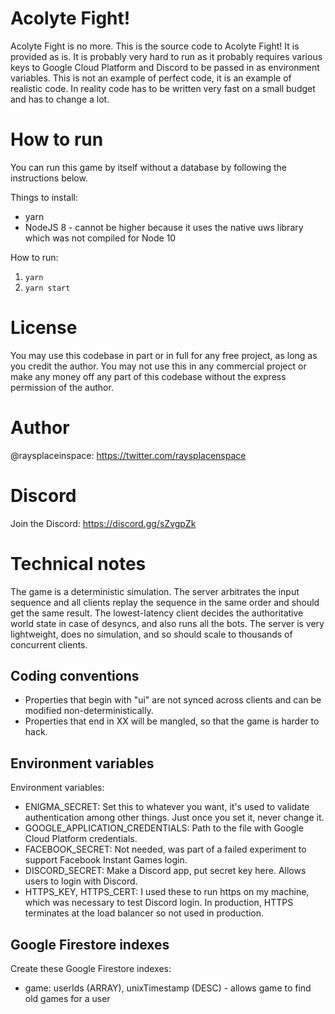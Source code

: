 # Acolyte Fight!
Acolyte Fight is no more. This is the source code to Acolyte Fight! It is provided as is. It is probably very hard to run as it probably requires various keys to Google Cloud Platform and Discord to be passed in as environment variables. This is not an example of perfect code, it is an example of realistic code. In reality code has to be written very fast on a small budget and has to change a lot.

# How to run
You can run this game by itself without a database by following the instructions below.

Things to install:
* yarn
* NodeJS 8 - cannot be higher because it uses the native uws library which was not compiled for Node 10

How to run:
1. `yarn`
2. `yarn start`

# License
You may use this codebase in part or in full for any free project, as long as you credit the author. You may not use this in any commercial project or make any money off any part of this codebase without the express permission of the author.

# Author
@raysplaceinspace: https://twitter.com/raysplacenspace

# Discord
Join the Discord: https://discord.gg/sZvgpZk

# Technical notes
The game is a deterministic simulation. The server arbitrates the input sequence and all clients replay the sequence in the same order and should get the same result. The lowest-latency client decides the authoritative world state in case of desyncs, and also runs all the bots. The server is very lightweight, does no simulation, and so should scale to thousands of concurrent clients.

## Coding conventions
* Properties that begin with "ui" are not synced across clients and can be modified non-deterministically.
* Properties that end in XX will be mangled, so that the game is harder to hack.

## Environment variables
Environment variables:
* ENIGMA_SECRET: Set this to whatever you want, it's used to validate authentication among other things. Just once you set it, never change it.
* GOOGLE_APPLICATION_CREDENTIALS: Path to the file with Google Cloud Platform credentials.
* FACEBOOK_SECRET: Not needed, was part of a failed experiment to support Facebook Instant Games login.
* DISCORD_SECRET: Make a Discord app, put secret key here. Allows users to login with Discord.
* HTTPS_KEY, HTTPS_CERT: I used these to run https on my machine, which was necessary to test Discord login. In production, HTTPS terminates at the load balancer so not used in production.

## Google Firestore indexes
Create these Google Firestore indexes:
* game: userIds (ARRAY), unixTimestamp (DESC) - allows game to find old games for a user